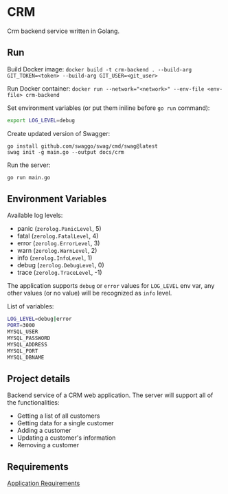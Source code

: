 # CRM

Crm backend service written in Golang.

## Run

Build Docker image: `docker build -t crm-backend . --build-arg GIT_TOKEN=<token> --build-arg GIT_USER=<git_user>`

Run Docker container: `docker run --network="<network>" --env-file <env-file> crm-backend`

Set environment variables (or put them iniline before `go run` command):
```bash
export LOG_LEVEL=debug
```

Create updated version of Swagger:
```
go install github.com/swaggo/swag/cmd/swag@latest
swag init -g main.go --output docs/crm
```

Run the server:
```bash
go run main.go
```

## Environment Variables

Available log levels:
- panic (`zerolog.PanicLevel`, 5)
- fatal (`zerolog.FatalLevel`, 4)
- error (`zerolog.ErrorLevel`, 3)
- warn (`zerolog.WarnLevel`, 2)
- info (`zerolog.InfoLevel`, 1)
- debug (`zerolog.DebugLevel`, 0)
- trace (`zerolog.TraceLevel`, -1)

The application supports `debug` or `error` values for `LOG_LEVEL` env var, any other values (or no value) will be recognized as `info` level.

List of variables:
```bash
LOG_LEVEL=debug|error
PORT=3000
MYSQL_USER
MYSQL_PASSWORD
MYSQL_ADDRESS
MYSQL_PORT
MYSQL_DBNAME
```

## Project details

Backend service of a CRM web application. The server will support all of the functionalities:
- Getting a list of all customers
- Getting data for a single customer
- Adding a customer
- Updating a customer's information
- Removing a customer

## Requirements

[Application Requirements](https://review.udacity.com/#!/rubrics/4856/view)